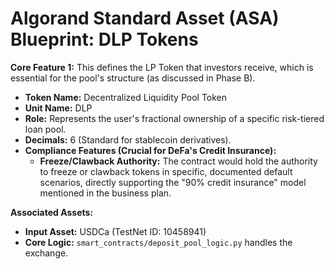 # Algorand Standard Asset (ASA) Blueprint: DLP Tokens

**Core Feature 1:** This defines the LP Token that investors receive, which is essential for the pool's structure (as discussed in Phase B).

* **Token Name:** Decentralized Liquidity Pool Token
* **Unit Name:** DLP
* **Role:** Represents the user's fractional ownership of a specific risk-tiered loan pool.
* **Decimals:** 6 (Standard for stablecoin derivatives).
* **Compliance Features (Crucial for DeFa's Credit Insurance):**
    * **Freeze/Clawback Authority:** The contract would hold the authority to freeze or clawback tokens in specific, documented default scenarios, directly supporting the "90% credit insurance" model mentioned in the business plan.

**Associated Assets:**
* **Input Asset:** USDCa (TestNet ID: 10458941)
* **Core Logic:** `smart_contracts/deposit_pool_logic.py` handles the exchange.